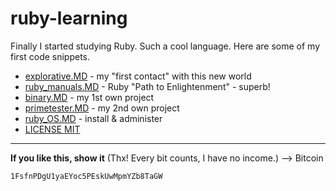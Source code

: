 # ruby-learning
Finally I started studying Ruby. Such a cool language. Here are some of my first code snippets.

* [explorative.MD](explorative.MD) - my "first contact" with this new world
* [ruby_manuals.MD](ruby_manuals.MD) - Ruby "Path to Enlightenment" - superb!
* [binary.MD](binary.MD) - my 1st own project
* [primetester.MD](primetester.MD) - my 2nd own project
* [ruby_OS.MD](ruby_OS.MD) - install & administer
* [LICENSE MIT](LICENSE)

---

**If you like this, show it** (Thx! Every bit counts, I have no income.) --> Bitcoin  

    1FsfnPDgU1yaEYoc5PEskUwMpmYZb8TaGW 

